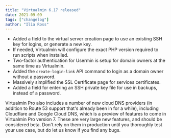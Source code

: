 ```yaml
---
title: "Virtualmin 6.17 released"
date: 2021-09-09
tags: ["changelog"]
author: "Ilia Ross"
---
```


 - Added a field to the virtual server creation page to use an existing SSH key for logins, or generate a new key.
 - If needed, Virtualmin will configure the exact PHP version required to run scripts when installed.
 - Two-factor authentication for Usermin is setup for domain owners at the same time as Virtualmin.
 - Added the `create-login-link` API command to login as a domain owner without a password.
 - Massively simplified the SSL Certificate page for services certificates.
 - Added a field for entering an SSH private key file for use in backups, instead of a password.

Virtualmin Pro also includes a number of new cloud DNS providers (in addition to Route 53 support that's already been in for a while), including Cloudflare and Google Cloud DNS, which is a preview of features to come in Virtualmin Pro version 7. These are very large new features, and should be considered beta. Don't rely on them in production until you thoroughly test your use case, but do let us know if you find any bugs.